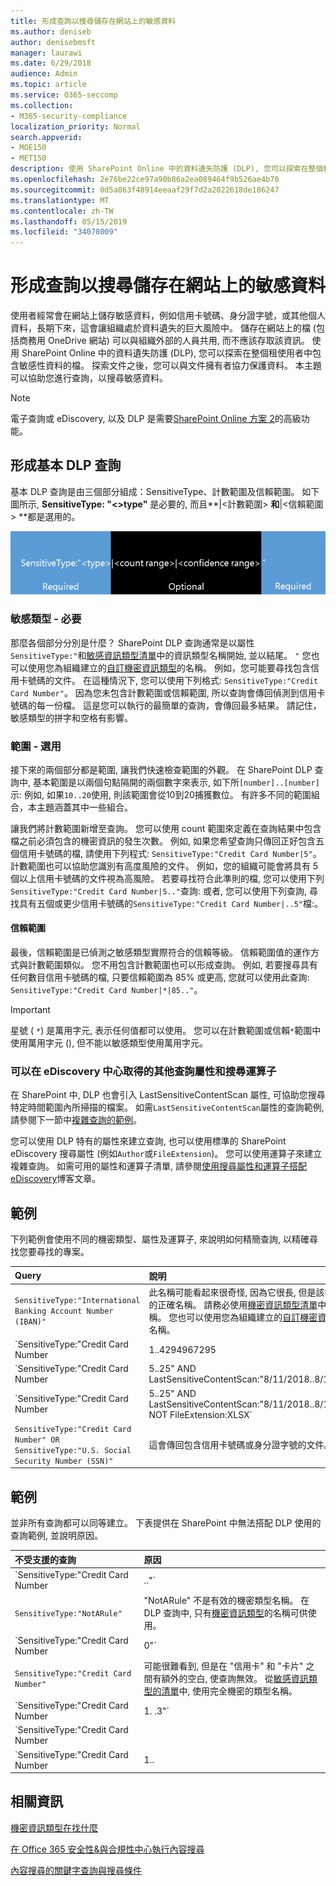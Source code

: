 ```yaml
---
title: 形成查詢以搜尋儲存在網站上的敏感資料
ms.author: deniseb
author: denisebmsft
manager: laurawi
ms.date: 6/29/2018
audience: Admin
ms.topic: article
ms.service: O365-seccomp
ms.collection:
- M365-security-compliance
localization_priority: Normal
search.appverid:
- MOE150
- MET150
description: 使用 SharePoint Online 中的資料遺失防護 (DLP), 您可以探索在整個租使用者中包含敏感性資料的檔。 探索文件之後，您可以與文件擁有者協力保護資料。 本主題可以協助您進行查詢，以搜尋敏感資料。
ms.openlocfilehash: 2e76be22ce97a90b86a2ea089464f9b526ae4b70
ms.sourcegitcommit: 0d5a863f48914eeaaf29f7d2a2022618de186247
ms.translationtype: MT
ms.contentlocale: zh-TW
ms.lasthandoff: 05/15/2019
ms.locfileid: "34078009"
---
```

# <a name="form-a-query-to-find-sensitive-data-stored-on-sites"></a>形成查詢以搜尋儲存在網站上的敏感資料

使用者經常會在網站上儲存敏感資料，例如信用卡號碼、身分證字號，或其他個人資料，長期下來，這會讓組織處於資料遺失的巨大風險中。 儲存在網站上的檔 (包括商務用 OneDrive 網站) 可以與組織外部的人員共用, 而不應該存取該資訊。 使用 SharePoint Online 中的資料遺失防護 (DLP), 您可以探索在整個租使用者中包含敏感性資料的檔。 探索文件之後，您可以與文件擁有者協力保護資料。 本主題可以協助您進行查詢，以搜尋敏感資料。
  
> [!NOTE]
> 電子查詢或 eDiscovery, 以及 DLP 是需要[SharePoint Online 方案 2](https://go.microsoft.com/fwlink/?LinkId=510080)的高級功能。 
  
## <a name="forming-a-basic-dlp-query"></a>形成基本 DLP 查詢

基本 DLP 查詢是由三個部分組成：SensitiveType、計數範圍及信賴範圍。 如下圖所示, **SensitiveType: "\<\>type"** 是必要的, 而且**|\<計數範圍\> **和**|\<信賴範圍\> **都是選用的。 
  
![查詢範例分為必要和選用](media/DLP-query-example-text.png)
  
### <a name="sensitive-type---required"></a>敏感類型 - 必要

那麼各個部分分別是什麼？ SharePoint DLP 查詢通常是以屬性`SensitiveType:"`和[敏感資訊類型清單](https://go.microsoft.com/fwlink/?LinkID=509999)中的資訊類型名稱開始, 並以結尾。 `"` 您也可以使用您為組織建立的[自訂機密資訊類型](create-a-custom-sensitive-information-type.md)的名稱。 例如，您可能要尋找包含信用卡號碼的文件。 在這種情況下, 您可以使用下列格式: `SensitiveType:"Credit Card Number"`。 因為您未包含計數範圍或信賴範圍, 所以查詢會傳回偵測到信用卡號碼的每一份檔。 這是您可以執行的最簡單的查詢，會傳回最多結果。 請記住，敏感類型的拼字和空格有影響。 
  
### <a name="ranges---optional"></a>範圍 - 選用

接下來的兩個部分都是範圍, 讓我們快速檢查範圍的外觀。 在 SharePoint DLP 查詢中, 基本範圍是以兩個句點隔開的兩個數字來表示, 如下所`[number]..[number]`示: 例如, 如果`10..20`使用, 則該範圍會從10到20捕獲數位。 有許多不同的範圍組合，本主題涵蓋其中一些組合。 
  
讓我們將計數範圍新增至查詢。 您可以使用 count 範圍來定義在查詢結果中包含檔之前必須包含的機密資訊的發生次數。 例如, 如果您希望查詢只傳回正好包含五個信用卡號碼的檔, 請使用下列程式: `SensitiveType:"Credit Card Number|5"`。 計數範圍也可以協助您識別有高度風險的文件。 例如，您的組織可能會將具有 5 個以上信用卡號碼的文件視為高風險。 若要尋找符合此準則的檔, 您可以使用下列`SensitiveType:"Credit Card Number|5.."`查詢: 或者, 您可以使用下列查詢, 尋找具有五個或更少信用卡號碼的`SensitiveType:"Credit Card Number|..5"`檔:。 
  
#### <a name="confidence-range"></a>信賴範圍

最後，信賴範圍是已偵測之敏感類型實際符合的信賴等級。 信賴範圍值的運作方式與計數範圍類似。 您不用包含計數範圍也可以形成查詢。 例如, 若要搜尋具有任何數目信用卡號碼的檔, 只要信賴範圍為 85% 或更高, 您就可以使用此查詢: `SensitiveType:"Credit Card Number|*|85.."`。 
  
> [!IMPORTANT]
> 星號 ( `*`) 是萬用字元, 表示任何值都可以使用。 您可以在計數範圍或信賴`*`範圍中使用萬用字元 (), 但不能以敏感類型使用萬用字元。 
  
### <a name="additional-query-properties-and-search-operators-available-in-the-ediscovery-center"></a>可以在 eDiscovery 中心取得的其他查詢屬性和搜尋運算子

在 SharePoint 中, DLP 也會引入 LastSensitiveContentScan 屬性, 可協助您搜尋特定時間範圍內所掃描的檔案。 如需`LastSensitiveContentScan`屬性的查詢範例, 請參閱下一節中[複雜查詢的範例](#examples-of-complex-queries)。 
  
您可以使用 DLP 特有的屬性來建立查詢, 也可以使用標準的 SharePoint eDiscovery 搜尋屬性 (例如`Author`或`FileExtension`)。 您可以使用運算子來建立複雜查詢。 如需可用的屬性和運算子清單, 請參閱[使用搜尋屬性和運算子搭配 eDiscovery](https://go.microsoft.com/fwlink/?LinkId=510093)博客文章。 
  
## <a name="examples-of-complex-queries"></a>範例

下列範例會使用不同的機密類型、屬性及運算子, 來說明如何精簡查詢, 以精確尋找您要尋找的專案。
  
|**Query**|**說明**|
|:-----|:-----|
| `SensitiveType:"International Banking Account Number (IBAN)"` <br/> |此名稱可能看起來很奇怪, 因為它很長, 但是該敏感類型的正確名稱。 請務必使用[機密資訊類型清單](https://go.microsoft.com/fwlink/?LinkID=509999)中的確切名稱。 您也可以使用您為組織建立的[自訂機密資訊類型](create-a-custom-sensitive-information-type.md)的名稱。  <br/> |
| `SensitiveType:"Credit Card Number|1..4294967295|1..100"` <br/> |這會傳回與機密類型「信用卡號碼」至少有一個相符的檔。 每個範圍的值分別是最小值與最大值。 更簡單的方法來撰寫此查詢`SensitiveType:"Credit Card Number"`, 但是其中的有趣之處在于什麼？  <br/> |
| `SensitiveType:"Credit Card Number| 5..25" AND LastSensitiveContentScan:"8/11/2018..8/13/2018"` <br/> |這會傳回從5-25 年8月11日到2018年8月13日 (2018) 掃描的信用卡號碼的檔。  <br/> |
| `SensitiveType:"Credit Card Number| 5..25" AND LastSensitiveContentScan:"8/11/2018..8/13/2018" NOT FileExtension:XLSX` <br/> |這會傳回從5-25 年8月11日到2018年8月13日 (2018) 掃描的信用卡號碼的檔。 具有 .XLSX 副檔名的檔案不會包含在查詢結果中。  `FileExtension`是其中一個可包含在查詢中的屬性。 如需詳細資訊, 請參閱搭配[EDiscovery 使用搜尋屬性和運算子](https://go.microsoft.com/fwlink/?LinkId=510093)。  <br/> |
| `SensitiveType:"Credit Card Number" OR SensitiveType:"U.S. Social Security Number (SSN)"` <br/> |這會傳回包含信用卡號碼或身分證字號的文件。  <br/> |
   
## <a name="examples-of-queries-to-avoid"></a>範例

並非所有查詢都可以同等建立。 下表提供在 SharePoint 中無法搭配 DLP 使用的查詢範例, 並說明原因。
  
|**不受支援的查詢**|**原因**|
|:-----|:-----|
| `SensitiveType:"Credit Card Number|.."` <br/> |您必須至少新增一個數值。  <br/> |
| `SensitiveType:"NotARule"` <br/> |"NotARule" 不是有效的機密類型名稱。 在 DLP 查詢中, 只有[機密資訊類型](https://go.microsoft.com/fwlink/?LinkID=509999)的名稱可供使用。  <br/> |
| `SensitiveType:"Credit Card Number|0"` <br/> |零不是有效的範圍中的最小值或最大值。  <br/> |
| `SensitiveType:"Credit Card Number"` <br/> |可能很難看到, 但是在 "信用卡" 和 "卡片" 之間有額外的空白, 使查詢無效。 從[敏感資訊類型的清單](https://go.microsoft.com/fwlink/?LinkID=509999)中, 使用完全機密的類型名稱。  <br/> |
| `SensitiveType:"Credit Card Number|1. .3"` <br/> |兩個期間部分不能以空格隔開。  <br/> |
| `SensitiveType:"Credit Card Number| |1..|80.."` <br/> |有太多的管道定界符 (|). 請改為遵循此格式:`SensitiveType: "Credit Card Number|1..|80.."` <br/> |
| `SensitiveType:"Credit Card Number|1..|80..101"` <br/> |因為置信度值代表百分比, 所以不能超過100。 請改為選擇 1 到 100 的數字。  <br/> |
   
## <a name="for-more-information"></a>相關資訊

[機密資訊類型在找什麼](what-the-sensitive-information-types-look-for.md)
  
[在 Office 365 安全性&amp;與合規性中心執行內容搜尋](run-a-content-search-in-the-security-and-compliance-center.md)
  
[內容搜尋的關鍵字查詢與搜尋條件](keyword-queries-and-search-conditions.md)
  

